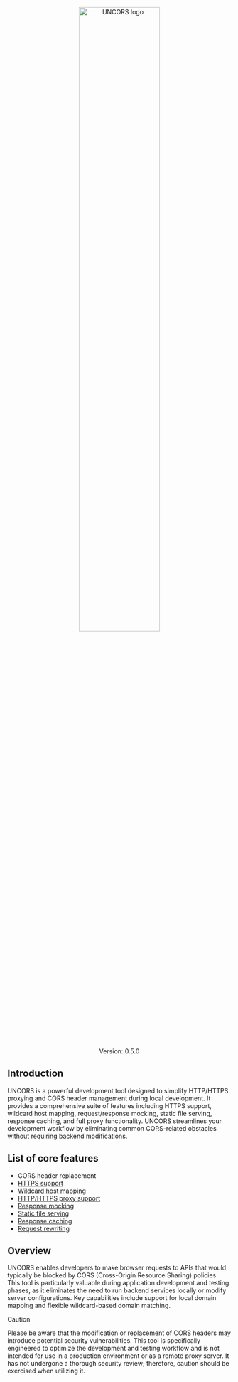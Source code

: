 <!--suppress HtmlDeprecatedAttribute -->
<p align="center">
  <a href="https://github.com/evg4b/uncors" title="uncors">
    <img alt="UNCORS logo" width="60%" src="https://raw.githubusercontent.com/evg4b/uncors/main/.github/logo.png">
  </a>
  <br />
  <span>Version: 0.5.0</span>
</p>

## Introduction

UNCORS is a powerful development tool designed to simplify HTTP/HTTPS proxying and CORS header management during local development. It provides a comprehensive suite of features including HTTPS support, wildcard host mapping, request/response mocking, static file serving, response caching, and full proxy functionality. UNCORS streamlines your development workflow by eliminating common CORS-related obstacles without requiring backend modifications.

## List of core features

- CORS header replacement
- [HTTPS support](./2.-Configuration#https-configuration)
- [Wildcard host mapping](./2.-Configuration#wildcard-mapping)
- [HTTP/HTTPS proxy support](./2.-Configuration#proxy-configuration)
- [Response mocking](./3.-Response-mocking)
- [Static file serving](./4.-Static-file-serving)
- [Response caching](./5.-Response-caching)
- [Request rewriting](./6.-Request-rewriting)

## Overview

UNCORS enables developers to make browser requests to APIs that would typically be blocked by CORS (Cross-Origin Resource Sharing) policies. This tool is particularly valuable during application development and testing phases, as it eliminates the need to run backend services locally or modify server configurations. Key capabilities include support for local domain mapping and flexible wildcard-based domain matching.

> [!CAUTION]
> Please be aware that the modification or replacement of CORS headers may introduce potential security vulnerabilities.
> This tool is specifically engineered to optimize the development and testing workflow and is not intended for use in a
> production environment or as a remote proxy server. It has not undergone a thorough security review; therefore, caution
> should be exercised when utilizing it.
